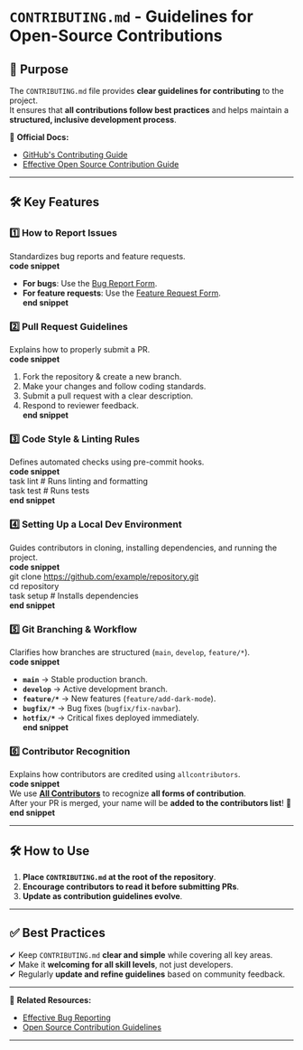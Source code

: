 # `CONTRIBUTING.md` - Guidelines for Open-Source Contributions  

## **📌 Purpose**  
The `CONTRIBUTING.md` file provides **clear guidelines for contributing** to the project.  
It ensures that **all contributions follow best practices** and helps maintain a **structured, inclusive development process**.  

📖 **Official Docs:**  
- [GitHub's Contributing Guide](https://docs.github.com/en/github/building-a-strong-community/setting-guidelines-for-repository-contributors)  
- [Effective Open Source Contribution Guide](https://opensource.guide/how-to-contribute/)  

---

## **🛠 Key Features**  

### **1️⃣ How to Report Issues**  
Standardizes bug reports and feature requests.  
**code snippet**  
- **For bugs**: Use the [Bug Report Form](https://github.com/example/issues/new?template=bug_report.md).  
- **For feature requests**: Use the [Feature Request Form](https://github.com/example/issues/new?template=feature_request.md).  
**end snippet**  

### **2️⃣ Pull Request Guidelines**  
Explains how to properly submit a PR.  
**code snippet**  
1. Fork the repository & create a new branch.  
2. Make your changes and follow coding standards.  
3. Submit a pull request with a clear description.  
4. Respond to reviewer feedback.  
**end snippet**  

### **3️⃣ Code Style & Linting Rules**  
Defines automated checks using pre-commit hooks.  
**code snippet**  
task lint   # Runs linting and formatting  
task test   # Runs tests  
**end snippet**  

### **4️⃣ Setting Up a Local Dev Environment**  
Guides contributors in cloning, installing dependencies, and running the project.  
**code snippet**  
git clone https://github.com/example/repository.git  
cd repository  
task setup   # Installs dependencies  
**end snippet**  

### **5️⃣ Git Branching & Workflow**  
Clarifies how branches are structured (`main`, `develop`, `feature/*`).  
**code snippet**  
- **`main`** → Stable production branch.  
- **`develop`** → Active development branch.  
- **`feature/*`** → New features (`feature/add-dark-mode`).  
- **`bugfix/*`** → Bug fixes (`bugfix/fix-navbar`).  
- **`hotfix/*`** → Critical fixes deployed immediately.  
**end snippet**  

### **6️⃣ Contributor Recognition**  
Explains how contributors are credited using `allcontributors`.  
**code snippet**  
We use **[All Contributors](https://allcontributors.org/)** to recognize **all forms of contribution**.  
After your PR is merged, your name will be **added to the contributors list**! 🎉  
**end snippet**  

---

## **🛠 How to Use**  
1. **Place `CONTRIBUTING.md` at the root of the repository**.  
2. **Encourage contributors to read it before submitting PRs**.  
3. **Update as contribution guidelines evolve**.  

---

## **✅ Best Practices**  
✔ Keep `CONTRIBUTING.md` **clear and simple** while covering all key areas.  
✔ Make it **welcoming for all skill levels**, not just developers.  
✔ Regularly **update and refine guidelines** based on community feedback.  

---

🔗 **Related Resources:**  
- [Effective Bug Reporting](https://www.chiark.greenend.org.uk/~sgtatham/bugs.html)  
- [Open Source Contribution Guidelines](https://opensource.guide/how-to-contribute/)  

---
